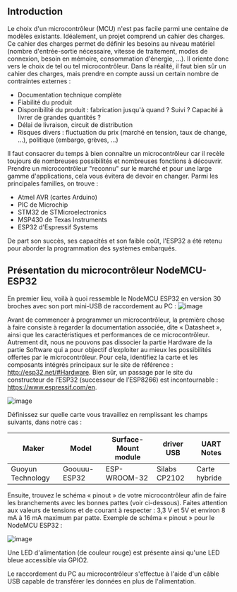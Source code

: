 ## Introduction
Le choix d'un microcontrôleur (MCU) n'est pas facile parmi une centaine de modèles existants. Idéalement, un projet comprend un cahier des charges. Ce cahier des charges permet de définir les besoins au niveau matériel (nombre d'entrée-sortie nécessaire, vitesse de traitement, modes de connexion, besoin en mémoire, consommation d'énergie, ...). Il oriente donc vers le choix de tel ou tel microcontrôleur. Dans la réalité, il faut bien sûr un cahier des charges, mais prendre en compte aussi un certain nombre de contraintes externes : 
* Documentation technique complète
* Fiabilité du produit
* Disponibilité du produit : fabrication jusqu'à quand ? Suivi ? Capacité à livrer de grandes quantités ?
* Délai de livraison, circuit de distribution
* Risques divers : fluctuation du prix (marché en tension, taux de change, ...), politique (embargo, grèves, ...)

Il faut consacrer du temps à bien connaître un microcontrôleur car il recèle toujours de nombreuses possibilités et nombreuses fonctions à découvrir. Prendre un microcontrôleur "reconnu" sur le marché et pour une large gamme d'applications, cela vous évitera de devoir en changer. Parmi les principales familles, on trouve :
* Atmel AVR (cartes Arduino)
* PIC de Microchip
* STM32 de STMicroelectronics
* MSP430 de Texas Instruments
* ESP32 d'Espressif Systems

De part son succès, ses capacités et son faible coût, l'ESP32 a été retenu pour aborder la programmation des systèmes embarqués.

## Présentation du microcontrôleur NodeMCU-ESP32
En premier lieu, voilà à quoi ressemble le NodeMCU ESP32 en version 30 broches avec son port mini-USB de raccordement au PC :
![image](https://user-images.githubusercontent.com/44494044/129441688-94b8a6cb-0110-47a2-8644-e851351314fc.png)

Avant de commencer à programmer un microcontrôleur, la première chose à faire consiste à regarder la documentation associée, dite « Datasheet », ainsi que les caractéristiques et performances de ce microcontrôleur. Autrement dit, nous ne pouvons pas dissocier la partie Hardware de la partie Software qui a pour objectif d’exploiter au mieux les possibilités offertes par le microcontrôleur. Pour cela, identifiez la carte et les composants intégrés principaux sur le site de référence : http://esp32.net/#Hardware. 
Bien sûr, un passage par le site du constructeur de l’ESP32 (successeur de l’ESP8266) est incontournable : https://www.espressif.com/en.


![image](https://user-images.githubusercontent.com/44494044/129441256-d955c063-6120-49f8-ab7b-cafcf9b0aae4.png)

Définissez sur quelle carte vous travaillez en remplissant les champs suivants, dans notre cas :

Maker |	Model |	Surface-Mount module |	driver USB | UART	Notes
------|-------|----------------------|------------|------------
Guoyun Technology |	Goouuu-ESP32 |	ESP-WROOM-32 |	Silabs CP2102 |	Carte hybride

Ensuite, trouvez le schéma « pinout » de votre microcontrôleur afin de faire les branchements avec les bonnes pattes (voir ci-dessous). Faites attention aux valeurs de tensions et de courant à respecter : 3,3 V et 5V et environ 8 mA à 16 mA maximum par patte.
Exemple de schéma « pinout » pour le NodeMCU ESP32 :

![image](https://user-images.githubusercontent.com/44494044/129441819-e914f187-d6af-45e3-9e76-e76f736989d2.png)

Une LED d'alimentation (de couleur rouge) est présente ainsi qu'une LED bleue accessible via GPIO2.


 Le raccordement du PC au microcontrôleur s'effectue à l'aide d'un câble USB capable de transférer les données en plus de l'alimentation.
